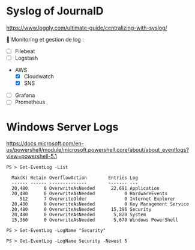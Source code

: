 # Syslog of JournalD

https://www.loggly.com/ultimate-guide/centralizing-with-syslog/

:pushpin: Monitoring et gestion de log : 

- [ ] Filebeat
- [ ] Logstash
* AWS
    - [x] Cloudwatch
    - [x] SNS
- [ ] Grafana
- [ ] Prometheus

# Windows Server Logs

https://docs.microsoft.com/en-us/powershell/module/microsoft.powershell.core/about/about_eventlogs?view=powershell-5.1


```
PS > Get-EventLog -List

  Max(K) Retain OverflowAction        Entries Log
  ------ ------ --------------        ------- ---
  20,480      0 OverwriteAsNeeded      22,691 Application
  20,480      0 OverwriteAsNeeded           0 HardwareEvents
     512      7 OverwriteOlder              0 Internet Explorer
  20,480      0 OverwriteAsNeeded           0 Key Management Service
  20,480      0 OverwriteAsNeeded      15,396 Security
  20,480      0 OverwriteAsNeeded       5,820 System
  15,360      0 OverwriteAsNeeded       5,670 Windows PowerShell
```

```
PS > Get-EventLog -LogName "Security"
```

```
PS > Get-EventLog -LogName Security -Newest 5
```
